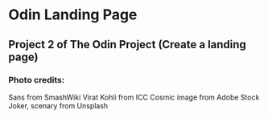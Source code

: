 # Odin Landing Page
## Project 2 of The Odin Project (Create a landing page)
### Photo credits:
Sans from SmashWiki
Virat Kohli from ICC
Cosmic image from Adobe Stock
Joker, scenary from Unsplash